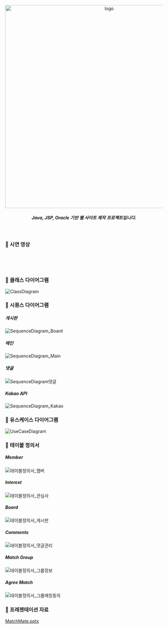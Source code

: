 <div align="center">
<img width="649" alt="logo" src="https://github.com/easygap/studyMatch/assets/103491329/f12a843e-ee42-4426-bcaf-dc7c108c7b28">

  ##### Java, JSP, Oracle 기반 웹 사이트 제작 프로젝트입니다.
</div>



&nbsp;

### 🖤 시연 영상

<br>



<br>
<br>

###  🖤 클래스 다이어그램
![ClassDiagram](https://github.com/easygap/studyMatch/assets/103491329/57c8012e-2d9d-48ba-a08d-ae93b178cd63)



###  🖤 시퀀스 다이어그램
##### 게시판
![SequenceDiagram_Board](https://github.com/easygap/studyMatch/assets/103491329/2f4f5fe5-4292-4f45-a283-e7d565e82074)


##### 메인
![SequenceDiagram_Main](https://github.com/easygap/studyMatch/assets/103491329/5a953e85-b93a-48bc-9f91-13f749780e89)


##### 댓글
![SequenceDiagram댓글](https://github.com/easygap/studyMatch/assets/103491329/39ef4702-115c-4c76-9bd3-bc7290d4682a)

##### Kakao API
![SequenceDiagram_Kakao](https://github.com/easygap/studyMatch/assets/103491329/b7111d3d-80fe-4828-b371-91693a952905)


###  🖤 유스케이스 다이어그램
![UseCaseDiagram](https://github.com/easygap/studyMatch/assets/103491329/d8c1c28c-4ddf-4d22-8cea-919fe0f81252)


###  🖤 테이블 정의서
##### Member
![테이블정의서_맴버](https://github.com/easygap/studyMatch/assets/103491329/222b62d8-e028-4dc6-991d-3f8010b7bac5)

##### Interest
![테이블정의서_관심사](https://github.com/easygap/studyMatch/assets/103491329/3ba00f84-27f1-453d-8734-7811860c78ed)

##### Board
![테이블정의서_게시판](https://github.com/easygap/studyMatch/assets/103491329/de5b996b-bbbc-49ed-8478-4b352270453d)

##### Comments
![테이블정의서_댓글관리](https://github.com/easygap/studyMatch/assets/103491329/91b64760-31a5-4e75-8d2a-1e4400a6c7cb)

##### Match Group
![테이블정의서_그룹정보](https://github.com/easygap/studyMatch/assets/103491329/61583b7c-1151-4674-8c28-43dfeee4eadb)

##### Agree Match
![테이블정의서_그룹매칭동의](https://github.com/easygap/studyMatch/assets/103491329/e532c8e8-a630-4fbd-b018-1a43f4af6c41)


###  🖤 프레젠테이션 자료
[MatchMate.pptx](https://github.com/easygap/studyMatch/files/13856291/MatchMate.pptx)
